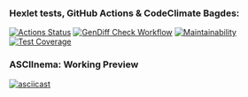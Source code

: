 ### Hexlet tests, GitHub Actions & CodeClimate Bagdes:
[![Actions Status](https://github.com/MaxGre99/frontend-bootcamp-project-46/workflows/hexlet-check/badge.svg)](https://github.com/MaxGre99/frontend-bootcamp-project-46/actions)
[![GenDiff Check Workflow](https://github.com/MaxGre99/frontend-bootcamp-project-46/actions/workflows/gendiff.yml/badge.svg)](https://github.com/MaxGre99/frontend-bootcamp-project-46/actions/workflows/gendiff.yml)
[![Maintainability](https://api.codeclimate.com/v1/badges/64701de95d6d25cc9a55/maintainability)](https://codeclimate.com/github/MaxGre99/frontend-bootcamp-project-46/maintainability)
[![Test Coverage](https://api.codeclimate.com/v1/badges/64701de95d6d25cc9a55/test_coverage)](https://codeclimate.com/github/MaxGre99/frontend-bootcamp-project-46/test_coverage)

### ASCIInema: Working Preview
[![asciicast](https://asciinema.org/a/YxImQVk8cXuw8badR8ys5mB8t.svg)](https://asciinema.org/a/YxImQVk8cXuw8badR8ys5mB8t)
